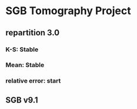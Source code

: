 # SGB Tomography Project
## repartition 3.0
### K-S: Stable
### Mean: Stable
### relative error: start
## SGB v9.1
